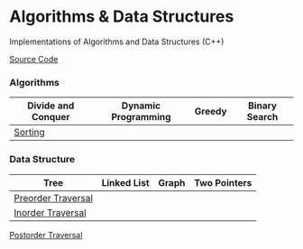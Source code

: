 # Algorithms & Data Structures
Implementations of Algorithms and Data Structures (C++)

[Source Code](/sourceCode)

### Algorithms 
  | Divide and Conquer| Dynamic Programming|Greedy|Binary Search|
  | ---|---|---|---|
  |[Sorting]()


### Data Structure
 | Tree | Linked List| Graph|Two Pointers|
 | ---|---|---|---|
 |  [Preorder Traversal](/sourceCode/L144.cpp) |
  [Inorder Traversal](/sourceCode/L94.cpp) |
  [Postorder Traversal](/sourceCode/L145.cpp)